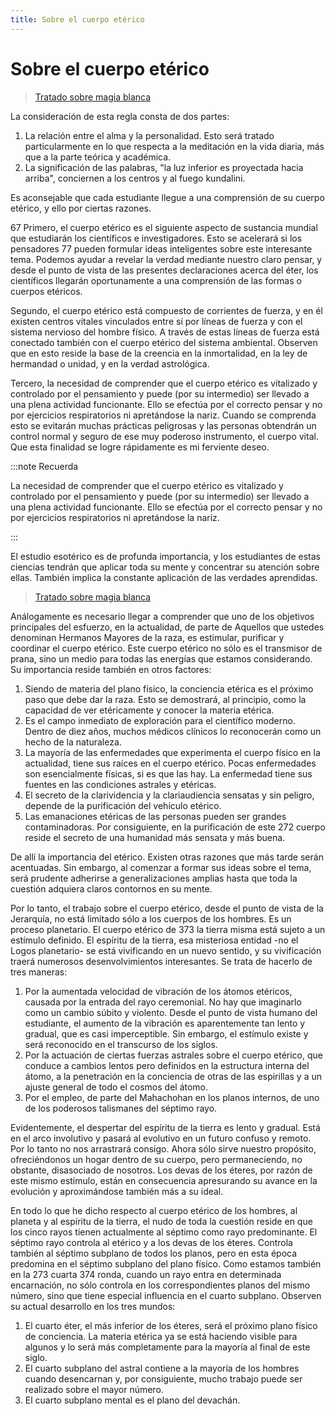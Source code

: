 ```yaml
---
title: Sobre el cuerpo etérico
---
```


# Sobre el cuerpo etérico

> [Tratado sobre magia blanca](/tratado-sobre-magia-blanca/regla-2#en76)

La consideración de esta regla consta de dos partes:

1. La relación entre el alma y la personalidad. Esto será tratado particularmente en lo que respecta a la meditación en la vida diaria, más que a la parte teórica y académica.
2. La significación de las palabras, "la luz inferior es proyectada hacia arriba", conciernen a los centros y al fuego kundalini.

Es aconsejable que cada estudiante llegue a una comprensión de su cuerpo etérico, y ello por ciertas razones.

<p><pin lang="es">67</pin> Primero, el cuerpo etérico es el siguiente aspecto de sustancia mundial que estudiarán los científicos e investigadores. Esto se acelerará si los pensadores <pin lang="en">77</pin> pueden formular ideas inteligentes sobre este interesante tema. Podemos ayudar a revelar la verdad mediante nuestro claro pensar, y desde el punto de vista de las presentes declaraciones acerca del éter, los científicos llegarán oportunamente a una comprensión de las formas o cuerpos etéricos.</p>

Segundo, el cuerpo etérico está compuesto de corrientes de fuerza, y en él existen centros vitales vinculados entre sí por líneas de fuerza y con el sistema nervioso del hombre físico. A través de estas líneas de fuerza está conectado también con el cuerpo etérico del sistema ambiental. Observen que en esto reside la base de la creencia en la inmortalidad, en la ley de hermandad o unidad, y en la verdad astrológica.

Tercero, la necesidad de comprender que el cuerpo etérico es vitalizado y controlado por el pensamiento y puede (por su intermedio) ser llevado a una plena actividad funcionante. Ello se efectúa por el correcto pensar y no por ejercicios respiratorios ni apretándose la nariz. Cuando se comprenda esto se evitarán muchas prácticas peligrosas y las personas obtendrán un control normal y seguro de ese muy poderoso instrumento, el cuerpo vital. Que esta finalidad se logre rápidamente es mi ferviente deseo.

:::note Recuerda

La necesidad de comprender que el cuerpo etérico es vitalizado y controlado por el pensamiento y puede (por su intermedio) ser llevado a una plena actividad funcionante. Ello se efectúa por el correcto pensar y no por ejercicios respiratorios ni apretándose la nariz.

:::

El estudio esotérico es de profunda importancia, y los estudiantes de estas ciencias tendrán que aplicar toda su mente y concentrar su atención sobre ellas. También implica la constante aplicación de las verdades aprendidas.

> [Tratado sobre magia blanca](/tratado-sobre-magia-blanca/regla-10-2#en372)

Análogamente es necesario llegar a comprender que uno de los objetivos principales del esfuerzo, en la actualidad, de parte de Aquellos que ustedes denominan Hermanos Mayores de la raza, es estimular, purificar y coordinar el cuerpo etérico. Este cuerpo etérico no sólo es el transmisor de prana, sino un medio para todas las energías que estamos considerando. Su importancia reside también en otros factores:

1. Siendo de materia del plano físico, la conciencia etérica es el próximo paso que debe dar la raza. Esto se demostrará, al principio, como la capacidad de ver etéricamente y conocer la materia etérica.
2. Es el campo inmediato de exploración para el científico moderno. Dentro de diez años, muchos médicos clínicos lo reconocerán como un hecho de la naturaleza.
3. La mayoría de las enfermedades que experimenta el cuerpo físico en la actualidad, tiene sus raíces en el cuerpo etérico. Pocas enfermedades son esencialmente físicas, si es que las hay. La enfermedad tiene sus fuentes en las condiciones astrales y etéricas.
4. El secreto de la clarividencia y la clariaudiencia sensatas y sin peligro, depende de la purificación del vehículo etérico.
5. Las emanaciones etéricas de las personas pueden ser grandes contaminadoras. Por consiguiente, en la purificación de este <pin lang="es">272</pin> cuerpo reside el secreto de una humanidad más sensata y más buena.

De allí la importancia del etérico. Existen otras razones que más tarde serán acentuadas. Sin embargo, al comenzar a formar sus ideas sobre el tema, será prudente adherirse a generalizaciones amplias hasta que toda la cuestión adquiera claros contornos en su mente.

Por lo tanto, el trabajo sobre el cuerpo etérico, desde el punto de vista de la Jerarquía, no está limitado sólo a los cuerpos de los hombres. Es un proceso planetario. El cuerpo etérico de <pin lang="en">373</pin> la tierra misma está sujeto a un estímulo definido. El espíritu de la tierra, esa misteriosa entidad -no el Logos planetario- se está vivificando en un nuevo sentido, y su vivificación traerá numerosos desenvolvimientos interesantes. Se trata de hacerlo de tres maneras:

1. Por la aumentada velocidad de vibración de los átomos etéricos, causada por la entrada del rayo ceremonial. No hay que imaginarlo como un cambio súbito y violento. Desde el punto de vista humano del estudiante, el aumento de la vibración es aparentemente tan lento y gradual, que es casi imperceptible. Sin embargo, el estímulo existe y será reconocido en el transcurso de los siglos.
2. Por la actuación de ciertas fuerzas astrales sobre el cuerpo etérico, que conduce a cambios lentos pero definidos en la estructura interna del átomo, a la penetración en la conciencia de otras de las espirillas y a un ajuste general de todo el cosmos del átomo.
3. Por el empleo, de parte del Mahachohan en los planos internos, de uno de los poderosos talismanes del séptimo rayo.

Evidentemente, el despertar del espíritu de la tierra es lento y gradual. Está en el arco involutivo y pasará al evolutivo en un futuro confuso y remoto. Por lo tanto no nos arrastrará consigo. Ahora sólo sirve nuestro propósito, ofreciéndonos un hogar dentro de su cuerpo, pero permaneciendo, no obstante, disasociado de nosotros. Los devas de los éteres, por razón de este mismo estímulo, están en consecuencia apresurando su avance en la evolución y aproximándose también más a su ideal.

En todo lo que he dicho respecto al cuerpo etérico de los hombres, al planeta y al espíritu de la tierra, el nudo de toda la cuestión reside en que los cinco rayos tienen actualmente al séptimo como rayo predominante. El séptimo rayo controla al etérico y a los devas de los éteres. Controla también al séptimo subplano de todos los planos, pero en esta época predomina en el séptimo subplano del plano físico. Como estamos también en la <pin lang="es">273</pin> cuarta <pin lang="en">374</pin> ronda, cuando un rayo entra en determinada encarnación, no sólo controla en los correspondientes planos del mismo número, sino que tiene especial influencia en el cuarto subplano. Observen su actual desarrollo en los tres mundos:

1. El cuarto éter, el más inferior de los éteres, será el próximo plano físico de conciencia. La materia etérica ya se está haciendo visible para algunos y lo será más completamente para la mayoría al final de este siglo.
2. El cuarto subplano del astral contiene a la mayoría de los hombres cuando desencarnan y, por consiguiente, mucho trabajo puede ser realizado sobre el mayor número.
3. El cuarto subplano mental es el plano del devachán.

